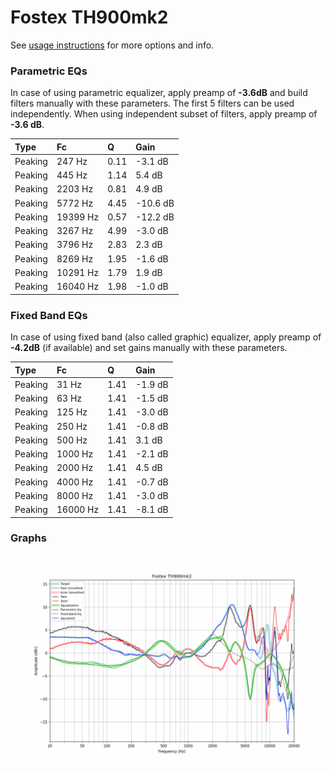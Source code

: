 # Fostex TH900mk2
See [usage instructions](https://github.com/jaakkopasanen/AutoEq#usage) for more options and info.

### Parametric EQs
In case of using parametric equalizer, apply preamp of **-3.6dB** and build filters manually
with these parameters. The first 5 filters can be used independently.
When using independent subset of filters, apply preamp of **-3.6 dB**.

| Type    | Fc       |    Q | Gain     |
|:--------|:---------|:-----|:---------|
| Peaking | 247 Hz   | 0.11 | -3.1 dB  |
| Peaking | 445 Hz   | 1.14 | 5.4 dB   |
| Peaking | 2203 Hz  | 0.81 | 4.9 dB   |
| Peaking | 5772 Hz  | 4.45 | -10.6 dB |
| Peaking | 19399 Hz | 0.57 | -12.2 dB |
| Peaking | 3267 Hz  | 4.99 | -3.0 dB  |
| Peaking | 3796 Hz  | 2.83 | 2.3 dB   |
| Peaking | 8269 Hz  | 1.95 | -1.6 dB  |
| Peaking | 10291 Hz | 1.79 | 1.9 dB   |
| Peaking | 16040 Hz | 1.98 | -1.0 dB  |

### Fixed Band EQs
In case of using fixed band (also called graphic) equalizer, apply preamp of **-4.2dB**
(if available) and set gains manually with these parameters.

| Type    | Fc       |    Q | Gain    |
|:--------|:---------|:-----|:--------|
| Peaking | 31 Hz    | 1.41 | -1.9 dB |
| Peaking | 63 Hz    | 1.41 | -1.5 dB |
| Peaking | 125 Hz   | 1.41 | -3.0 dB |
| Peaking | 250 Hz   | 1.41 | -0.8 dB |
| Peaking | 500 Hz   | 1.41 | 3.1 dB  |
| Peaking | 1000 Hz  | 1.41 | -2.1 dB |
| Peaking | 2000 Hz  | 1.41 | 4.5 dB  |
| Peaking | 4000 Hz  | 1.41 | -0.7 dB |
| Peaking | 8000 Hz  | 1.41 | -3.0 dB |
| Peaking | 16000 Hz | 1.41 | -8.1 dB |

### Graphs
![](./Fostex%20TH900mk2.png)